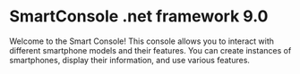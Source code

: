 # SmartConsole .net framework 9.0
Welcome to the Smart Console!
This console allows you to interact with different smartphone models and their features.
You can create instances of smartphones, display their information, and use various features.